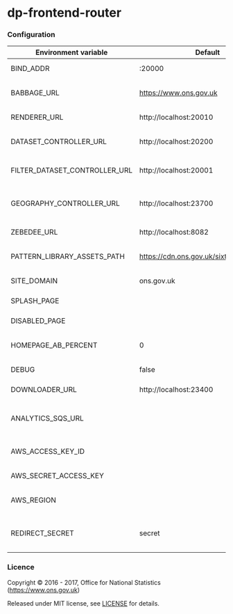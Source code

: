 dp-frontend-router
==================

### Configuration

| Environment variable          | Default                                 | Description
| ----------------------------- | --------------------------------------- | --------------------------------------
| BIND_ADDR                     | :20000                                  | The host and port to bind to.
| BABBAGE_URL                   | https://www.ons.gov.uk                  | The URL of the babbage instance to use
| RENDERER_URL                  | http://localhost:20010                  | The URL of dp-frontend-renderer
| DATASET_CONTROLLER_URL        | http://localhost:20200                  | The URL of dp-frontend-dataset-controller
| FILTER_DATASET_CONTROLLER_URL | http://localhost:20001                  | The URL of dp-frontend-filter-dataset-controller
| GEOGRAPHY_CONTROLLER_URL      | http://localhost:23700                  | The URL of dp-frontend-geography-controller
| ZEBEDEE_URL                   | http://localhost:8082                   | The URL of zebedee
| PATTERN_LIBRARY_ASSETS_PATH   | https://cdn.ons.gov.uk/sixteens/e42235b | The URL to the sixteens build to use
| SITE_DOMAIN                   | ons.gov.uk                              | The domain hosting the site
| SPLASH_PAGE                   |                                         | The splash page template to use
| DISABLED_PAGE                 |                                         | The disabled page template to use
| HOMEPAGE_AB_PERCENT           | 0                                       | Percentage of users who get version B
| DEBUG                         | false                                   | Whether to enable debug mode
| DOWNLOADER_URL                | http://localhost:23400                  | The URL of dp-file-downloader.
| ANALYTICS_SQS_URL             |                                         | SQS URL for search analytics; leave blank to disable
| AWS_ACCESS_KEY_ID             |                                         | Your AWS access key ID (required for SQS)
| AWS_SECRET_ACCESS_KEY         |                                         | Your AWS secret access key
| AWS_REGION                    |                                         | AWS region (normally eu-west-1)
| REDIRECT_SECRET               | secret                                  | Pre-shared key for signing/encrypting redirect data

### Licence

Copyright ©‎ 2016 - 2017, Office for National Statistics (https://www.ons.gov.uk)

Released under MIT license, see [LICENSE](LICENSE.md) for details.
